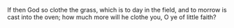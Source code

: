 If then God so clothe the grass, which is to day in the field, and to morrow is cast into the oven; how much more will he clothe you, O ye of little faith?
